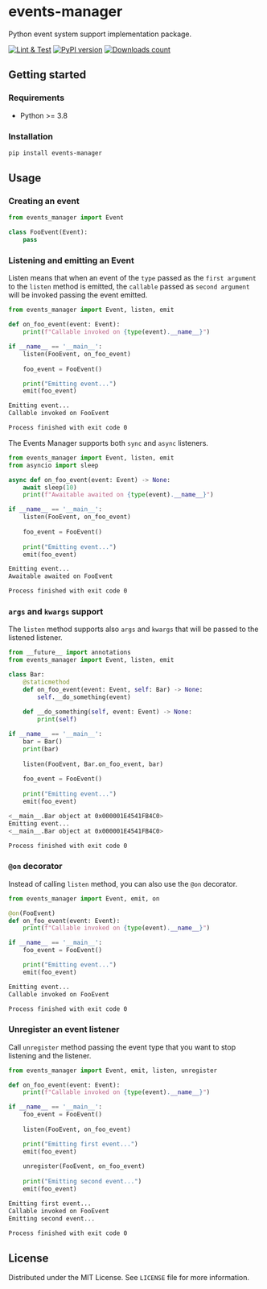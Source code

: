 # events-manager

Python event system support implementation package.

[![Lint & Test](https://github.com/webfucktory/python-events-manager/actions/workflows/lint-test.yml/badge.svg)](https://github.com/webfucktory/python-events-manager/actions/workflows/lint-test.yml)
[![PyPI version](https://badge.fury.io/py/events-manager.svg)](https://pypi.org/project/events-manager)
[![Downloads count](https://img.shields.io/pypi/dm/events-manager)](https://pypistats.org/packages/events-manager)

## Getting started

### Requirements

- Python >= 3.8

### Installation

```bash
pip install events-manager
```

## Usage

### Creating an event

```python
from events_manager import Event

class FooEvent(Event):
    pass
```

### Listening and emitting an Event 

Listen means that when an event of the `type` passed as the `first argument` to the `listen` method is emitted, the 
`callable` passed as `second argument` will be invoked passing the event emitted. 

```python
from events_manager import Event, listen, emit

def on_foo_event(event: Event):
    print(f"Callable invoked on {type(event).__name__}")

if __name__ == '__main__':    
    listen(FooEvent, on_foo_event)   
    
    foo_event = FooEvent()

    print("Emitting event...")
    emit(foo_event)
```

```bash
Emitting event...
Callable invoked on FooEvent

Process finished with exit code 0
```

The Events Manager supports both `sync` and `async` listeners. 

```python
from events_manager import Event, listen, emit
from asyncio import sleep

async def on_foo_event(event: Event) -> None:
    await sleep(10)
    print(f"Awaitable awaited on {type(event).__name__}")

if __name__ == '__main__':    
    listen(FooEvent, on_foo_event)
    
    foo_event = FooEvent()
    
    print("Emitting event...")
    emit(foo_event)
```

```bash
Emitting event...
Awaitable awaited on FooEvent

Process finished with exit code 0
```

### `args` and `kwargs` support

The `listen` method supports also `args` and `kwargs` that will be passed to the listened listener.

```python
from __future__ import annotations
from events_manager import Event, listen, emit

class Bar:
    @staticmethod
    def on_foo_event(event: Event, self: Bar) -> None:
        self.__do_something(event)
        
    def __do_something(self, event: Event) -> None:
        print(self)

if __name__ == '__main__':    
    bar = Bar()
    print(bar)
    
    listen(FooEvent, Bar.on_foo_event, bar)
    
    foo_event = FooEvent()
    
    print("Emitting event...")
    emit(foo_event)
```

```bash
<__main__.Bar object at 0x000001E4541FB4C0> 
Emitting event...
<__main__.Bar object at 0x000001E4541FB4C0>

Process finished with exit code 0
```

### `@on` decorator

Instead of calling `listen` method, you can also use the `@on` decorator.

```python
from events_manager import Event, emit, on

@on(FooEvent)
def on_foo_event(event: Event):
    print(f"Callable invoked on {type(event).__name__}")

if __name__ == '__main__':    
    foo_event = FooEvent()

    print("Emitting event...")
    emit(foo_event)
```

```bash
Emitting event...
Callable invoked on FooEvent

Process finished with exit code 0
```

### Unregister an event listener

Call `unregister` method passing the event type that you want to stop listening and the listener.

```python
from events_manager import Event, emit, listen, unregister

def on_foo_event(event: Event):
    print(f"Callable invoked on {type(event).__name__}")

if __name__ == '__main__':    
    foo_event = FooEvent()
    
    listen(FooEvent, on_foo_event)

    print("Emitting first event...")
    emit(foo_event)
    
    unregister(FooEvent, on_foo_event)
    
    print("Emitting second event...")
    emit(foo_event)
```

```bash
Emitting first event...
Callable invoked on FooEvent
Emitting second event...

Process finished with exit code 0
```

## License

Distributed under the MIT License. See `LICENSE` file for more information.
